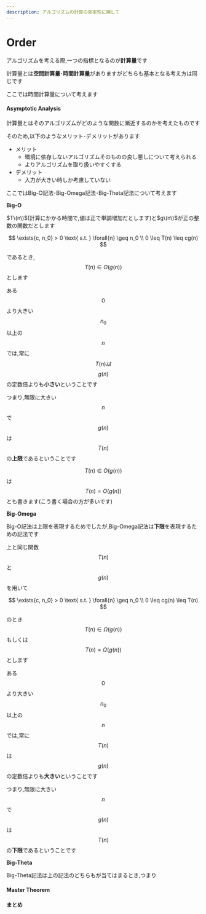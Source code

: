 ```yaml
---
description: アルゴリズムの計算の効率性に関して
---
```


# Order

アルゴリズムを考える際,一つの指標となるのが**計算量**です

計算量とは**空間計算量**･**時間計算量**がありますがどちらも基本となる考え方は同じです

ここでは時間計算量について考えます

#### Asymptotic Analysis

計算量とはそのアルゴリズムがどのような関数に漸近するのかを考えたものです

そのため,以下のようなメリット･デメリットがあります

* メリット
  * 環境に依存しないアルゴリズムそのものの良し悪しについて考えられる
  * よりアルゴリズムを取り扱いやすくする
* デメリット
  * 入力が大きい時しか考慮していない

ここではBig-O記法･Big-Omega記法･Big-Theta記法について考えます

**Big-O**

$T\(n\)$\(計算にかかる時間で,値は正で単調増加だとします\)と$g\(n\)$が正の整数の関数だとします

$$
\exists{c, n_0} > 0 \text{ s.t. } \forall{n} \geq n_0 \\
0 \leq T(n) \leq cg(n)
$$

であるとき,$$T(n) \in O(g(n))$$とします

ある$$0$$より大きい$$n_0$$以上の$$n$$では,常に$$T(n)は$$$$g(n)$$の定数倍よりも**小さい**ということです

つまり,無限に大きい$$n$$で$$g(n)$$は$$T(n)$$の**上限**であるということです

$$T(n) \in O(g(n))$$は$$T(n) = O(g(n))$$とも書きます\(こう書く場合の方が多いです\)

**Big-Omega**

Big-O記法は上限を表現するためでしたが,Big-Omega記法は**下限**を表現するための記法です

上と同じ関数$$T(n)$$と$$g(n)$$を用いて

$$
\exists{c, n_0} > 0 \text{ s.t. } \forall{n} \geq n_0 \\
0 \leq cg(n) \leq T(n)
$$

のとき$$T(n) \in \Omega(g(n))$$もしくは$$T(n) = \Omega(g(n))$$とします

ある$$0$$より大きい$$n_0$$以上の$$n$$では,常に$$T(n)$$は$$g(n)$$の定数倍よりも**大きい**ということです

つまり,無限に大きい$$n$$で$$g(n)$$は$$T(n)$$の**下限**であるということです

**Big-Theta**

Big-Theta記法は上の記法のどちらもが当てはまるとき,つまり

#### Master Theorem

#### まとめ

